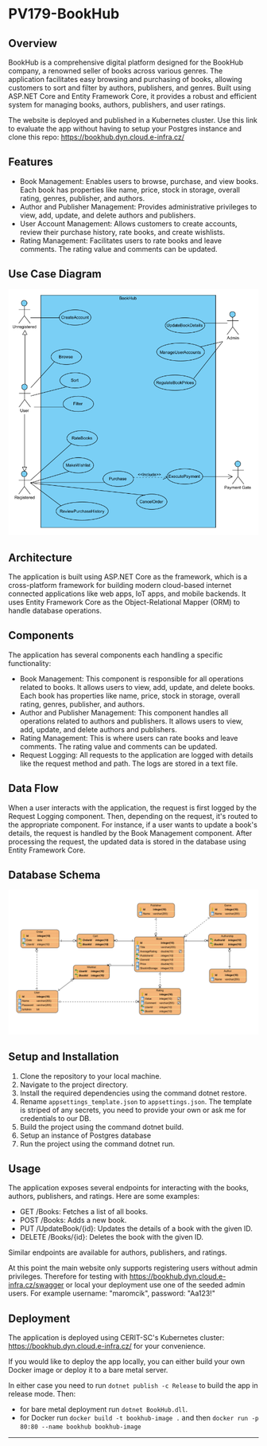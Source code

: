 # PV179-BookHub



## Overview

BookHub is a comprehensive digital platform designed for the BookHub company, a renowned seller of books across various genres. The application facilitates easy browsing and purchasing of books, allowing customers to sort and filter by authors, publishers, and genres. Built using ASP.NET Core and Entity Framework Core, it provides a robust and efficient system for managing books, authors, publishers, and user ratings.

The website is deployed and published in a Kubernetes cluster. Use this link to evaluate the app without having to setup your Postgres instance and clone this repo: https://bookhub.dyn.cloud.e-infra.cz/
## Features

- Book Management: Enables users to browse, purchase, and view books. Each book has properties like name, price, stock in storage, overall rating, genres, publisher, and authors.
- Author and Publisher Management: Provides administrative privileges to view, add, update, and delete authors and publishers.
- User Account Management: Allows customers to create accounts, review their purchase history, rate books, and create wishlists.
- Rating Management: Facilitates users to rate books and leave comments. The rating value and comments can be updated.

## Use Case Diagram
![Use Case Diagram](usecase.png)

## Architecture
The application is built using ASP.NET Core as the framework, which is a cross-platform framework for building modern cloud-based internet connected applications like web apps, IoT apps, and mobile backends. It uses Entity Framework Core as the Object-Relational Mapper (ORM) to handle database operations.

## Components
The application has several components each handling a specific functionality:

- Book Management: This component is responsible for all operations related to books. It allows users to view, add, update, and delete books. Each book has properties like name, price, stock in storage, overall rating, genres, publisher, and authors.
- Author and Publisher Management: This component handles all operations related to authors and publishers. It allows users to view, add, update, and delete authors and publishers.
- Rating Management: This is where users can rate books and leave comments. The rating value and comments can be updated.
- Request Logging: All requests to the application are logged with details like the request method and path. The logs are stored in a text file.

## Data Flow
When a user interacts with the application, the request is first logged by the Request Logging component. Then, depending on the request, it's routed to the appropriate component. For instance, if a user wants to update a book's details, the request is handled by the Book Management component. After processing the request, the updated data is stored in the database using Entity Framework Core.

## Database Schema
![ERD Diagram](erd.png)

## Setup and Installation

1. Clone the repository to your local machine.
2. Navigate to the project directory.
3. Install the required dependencies using the command dotnet restore.
4. Rename `appsettings_template.json` to `appsettings.json`. The template is striped of any secrets, you need to provide your own or ask me for credentials to our DB. 
5. Build the project using the command dotnet build.
6. Setup an instance of Postgres database
7. Run the project using the command dotnet run.

## Usage
The application exposes several endpoints for interacting with the books, authors, publishers, and ratings. Here are some examples:
- GET /Books: Fetches a list of all books.
- POST /Books: Adds a new book.
- PUT /UpdateBook/{id}: Updates the details of a book with the given ID.
- DELETE /Books/{id}: Deletes the book with the given ID.

Similar endpoints are available for authors, publishers, and ratings.

At this point the main website only supports registering users without admin privileges. Therefore for testing with https://bookhub.dyn.cloud.e-infra.cz/swagger or local your deployment use one of the seeded admin users. For example username: "maromcik", password: "Aa123!"

## Deployment
The application is deployed using CERIT-SC's Kubernetes cluster: https://bookhub.dyn.cloud.e-infra.cz/ for your convenience.

If you would like to deploy the app locally, you can either build your own Docker image or deploy it to a bare metal server.

In either case you need to run `dotnet publish -c Release` to build the app in release mode. Then:
- for bare metal deployment run `dotnet BookHub.dll`.
- for Docker run `docker build -t bookhub-image .` and then `docker run -p 80:80 --name bookhub bookhub-image`
***